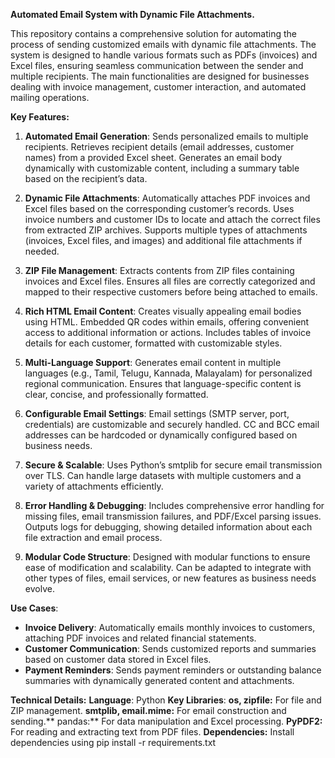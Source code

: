 **Automated Email System with Dynamic File Attachments.**

This repository contains a comprehensive solution for automating the process of sending customized emails with dynamic file attachments. The system is designed to handle various formats such as PDFs (invoices) and Excel files, ensuring seamless communication between the sender and multiple recipients. The main functionalities are designed for businesses dealing with invoice management, customer interaction, and automated mailing operations.

**Key Features:**

1. **Automated Email Generation**:
Sends personalized emails to multiple recipients.
Retrieves recipient details (email addresses, customer names) from a provided Excel sheet.
Generates an email body dynamically with customizable content, including a summary table based on the recipient’s data.

2. **Dynamic File Attachments**:
Automatically attaches PDF invoices and Excel files based on the corresponding customer’s records.
Uses invoice numbers and customer IDs to locate and attach the correct files from extracted ZIP archives.
Supports multiple types of attachments (invoices, Excel files, and images) and additional file attachments if needed.

3. **ZIP File Management**:
Extracts contents from ZIP files containing invoices and Excel files.
Ensures all files are correctly categorized and mapped to their respective customers before being attached to emails.

4. **Rich HTML Email Content**:
Creates visually appealing email bodies using HTML.
Embedded QR codes within emails, offering convenient access to additional information or actions.
Includes tables of invoice details for each customer, formatted with customizable styles.

5. **Multi-Language Support**:
Generates email content in multiple languages (e.g., Tamil, Telugu, Kannada, Malayalam) for personalized regional communication.
Ensures that language-specific content is clear, concise, and professionally formatted.

6. **Configurable Email Settings**:
Email settings (SMTP server, port, credentials) are customizable and securely handled.
CC and BCC email addresses can be hardcoded or dynamically configured based on business needs.

7. **Secure & Scalable**:
Uses Python’s smtplib for secure email transmission over TLS.
Can handle large datasets with multiple customers and a variety of attachments efficiently.

8. **Error Handling & Debugging**:
Includes comprehensive error handling for missing files, email transmission failures, and PDF/Excel parsing issues.
Outputs logs for debugging, showing detailed information about each file extraction and email process.

9. **Modular Code Structure**:
Designed with modular functions to ensure ease of modification and scalability.
Can be adapted to integrate with other types of files, email services, or new features as business needs evolve.

**Use Cases**:

- **Invoice Delivery**: Automatically emails monthly invoices to customers, attaching PDF invoices and related financial statements.
- **Customer Communication**: Sends customized reports and summaries based on customer data stored in Excel files.
- **Payment Reminders**: Sends payment reminders or outstanding balance summaries with dynamically generated content and attachments.

**Technical Details:**
**Language**: Python
**Key Libraries**:
**os, zipfile:** For file and ZIP management.
**smtplib, email.mime:** For email construction and sending.**
pandas:** For data manipulation and Excel processing.
**PyPDF2:** For reading and extracting text from PDF files.
**Dependencies:** Install dependencies using pip install -r requirements.txt
